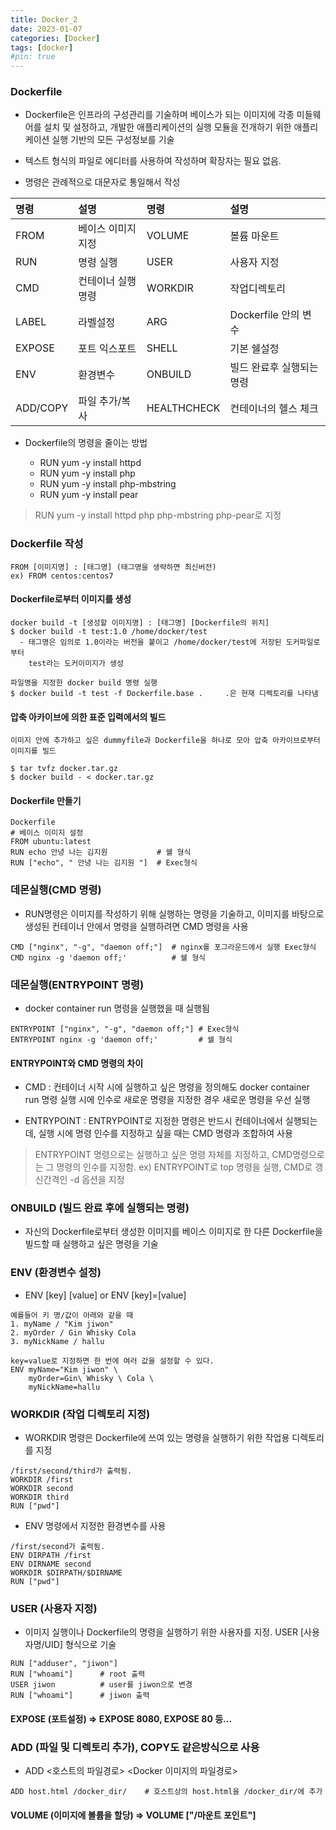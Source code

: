```yaml
---
title: Docker_2
date: 2023-01-07
categories: [Docker]
tags: [docker]
#pin: true
---
```


### Dockerfile

- Dockerfile은 인프라의 구성관리를 기술하며 베이스가 되는 이미지에 각종 미들웨어를 설치 및 설정하고, 개발한 애플리케이션의 실행 모듈을 전개하기 위한 애플리케이션 실행 기반의 모든 구성정보를 기술

- 텍스트 형식의 파일로 에디터를 사용하여 작성하며 확장자는 필요 없음.

- 명령은 관례적으로 대문자로 통일해서 작성

| 명령     | 설명               | 명령        | 설명                      |
| :------- | :----------------- | :---------- | :------------------------ |
| FROM     | 베이스 이미지 지정 | VOLUME      | 볼륨 마운트               |
| RUN      | 명령 실행          | USER        | 사용자 지정               |
| CMD      | 컨테이너 실행명령  | WORKDIR     | 작업디렉토리              |
| LABEL    | 라벨설정           | ARG         | Dockerfile 안의 변수      |
| EXPOSE   | 포트 익스포트      | SHELL       | 기본 쉘설정               |
| ENV      | 환경변수           | ONBUILD     | 빌드 완료후 실행되는 명령 |
| ADD/COPY | 파일 추가/복사     | HEALTHCHECK | 컨테이너의 헬스 체크      |

- Dockerfile의 명령을 줄이는 방법

  - RUN yum -y install httpd
  - RUN yum -y install php
  - RUN yum -y install php-mbstring
  - RUN yum -y install pear

> RUN yum -y install httpd php php-mbstring php-pear로 지정

### Dockerfile 작성

```docker
FROM [이미지명] : [태그명] (태그명을 생략하면 최신버전)
ex) FROM centos:centos7
```

#### Dockerfile로부터 이미지를 생성

```docker
docker build -t [생성할 이미지명] : [태그명] [Dockerfile의 위치]
$ docker build -t test:1.0 /home/docker/test
  - 태그명은 임의로 1.0이라는 버전을 붙이고 /home/docker/test에 저장된 도커파일로부터
    test라는 도커이미지가 생성

파일명을 지정한 docker build 명령 실행
$ docker build -t test -f Dockerfile.base .     .은 현재 디렉토리를 나타냄
```

#### 압축 아카이브에 의한 표준 입력에서의 빌드

```docker
이미지 안에 추가하고 싶은 dummyfile과 Dockerfile을 하나로 모아 압축 아카이브로부터 이미지를 빌드

$ tar tvfz docker.tar.gz
$ docker build - < docker.tar.gz
```

#### Dockerfile 만들기

```docker
Dockerfile
# 베이스 이미지 설정
FROM ubuntu:latest
RUN echo 안녕 나는 김지원           # 쉘 형식
RUN ["echo", " 안녕 나는 김지원 "]  # Exec형식
```

### 데몬실행(CMD 명령)

- RUN명령은 이미지를 작성하기 위해 실행하는 명령을 기술하고,
  이미지를 바탕으로 생성된 컨테이너 안에서 명령을 실행하려면 CMD 명령을 사용

```docker
CMD ["nginx", "-g", "daemon off;"]  # nginx를 포그라운드에서 실행 Exec형식
CMD nginx -g 'daemon off;'          # 쉘 형식
```

### 데몬실행(ENTRYPOINT 명령)

- docker container run 명령을 실행했을 때 실행됨

```docker
ENTRYPOINT ["nginx", "-g", "daemon off;"] # Exec형식
ENTRYPOINT nginx -g 'daemon off;'         # 쉘 형식
```

#### ENTRYPOINT와 CMD 명령의 차이

- CMD : 컨테이너 시작 시에 실행하고 싶은 명령을 정의해도 docker container run 명령 실행 시에 인수로 새로운 명령을 지정한 경우 새로운 명령을 우선 실행

- ENTRYPOINT : ENTRYPOINT로 지정한 명령은 반드시 컨테이너에서 실행되는데, 실행 시에 명령 인수를 지정하고 싶을 때는 CMD 명령과 조합하여 사용

> ENTRYPOINT 명령으로는 실행하고 싶은 명령 자체를 지정하고, CMD명령으로는 그 명령의 인수를 지정함.
> ex) ENTRYPOINT로 top 명령을 실행, CMD로 갱신간격인 -d 옵션을 지정

### ONBUILD (빌드 완료 후에 실행되는 명령)

- 자신의 Dockerfile로부터 생성한 이미지를 베이스 이미지로 한 다른 Dockerfile을 빌드할 때 실행하고 싶은 명령을 기술

### ENV (환경변수 설정)

- ENV [key] [value] or ENV [key]=[value]

```docker
예를들어 키 명/값이 아래와 같을 때
1. myName / "Kim jiwon"
2. myOrder / Gin Whisky Cola
3. myNickName / hallu

key=value로 지정하면 한 번에 여러 값을 설정할 수 있다.
ENV myName="Kim jiwon" \
    myOrder=Gin\ Whisky \ Cola \
    myNickName=hallu
```

### WORKDIR (작업 디렉토리 지정)

- WORKDIR 명령은 Dockerfile에 쓰여 있는 명령을 실행하기 위한 작업용 디렉토리를 지정

```docker
/first/second/third가 출력됨.
WORKDIR /first
WORKDIR second
WORKDIR third
RUN ["pwd"]
```

- ENV 명령에서 지정한 환경변수를 사용

```docker
/first/second가 출력됨.
ENV DIRPATH /first
ENV DIRNAME second
WORKDIR $DIRPATH/$DIRNAME
RUN ["pwd"]
```

### USER (사용자 지정)

- 이미지 실행이나 Dockerfile의 명령을 실행하기 위한 사용자를 지정. USER [사용자명/UID] 형식으로 기술

```docker
RUN ["adduser", "jiwon"]
RUN ["whoami"]      # root 출력
USER jiwon          # user를 jiwon으로 변경
RUN ["whoami"]      # jiwon 출력
```

#### EXPOSE (포트설정) => EXPOSE 8080, EXPOSE 80 등...

### ADD (파일 및 디렉토리 추가), COPY도 같은방식으로 사용

- ADD <호스트의 파일경로> <Docker 이미지의 파일경로>

```docker
ADD host.html /docker_dir/    # 호스트상의 host.html을 /docker_dir/에 추가
```

#### VOLUME (이미지에 볼륨을 할당) => VOLUME ["/마운트 포인트"]
